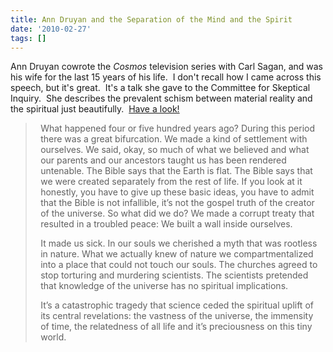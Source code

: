 ```yaml
---
title: Ann Druyan and the Separation of the Mind and the Spirit
date: '2010-02-27'
tags: []
---
```


Ann Druyan cowrote the <em>Cosmos</em> television series with Carl Sagan, and was his wife for the last 15 years of his life.  I don't recall how I came across this speech, but it's great.  It's a talk she gave to the Committee for Skeptical Inquiry.  She describes the prevalent schism between material reality and the spiritual just beautifully.  <a href="http://www.csicop.org/si/show/ann_druyan_talks_about_science_religion/">Have a look!</a>
<blockquote>
<p style="margin-top: 1em; margin-right: 0.6em; margin-bottom: 1em; margin-left: 0.6em; padding: 0px;">What happened four or five hundred years ago? During this period there was a great bifurcation. We made a kind of settlement with ourselves. We said, okay, so much of what we believed and what our parents and our ancestors taught us has been rendered untenable. The Bible says that the Earth is flat. The Bible says that we were created separately from the rest of life. If you look at it honestly, you have to give up these basic ideas, you have to admit that the Bible is not infallible, it’s not the gospel truth of the creator of the universe. So what did we do? We made a corrupt treaty that resulted in a troubled peace: We built a wall inside ourselves.</p>
<p style="margin-top: 1em; margin-right: 0.6em; margin-bottom: 1em; margin-left: 0.6em; padding: 0px;">It made us sick. In our souls we cherished a myth that was rootless in nature. What we actually knew of nature we compartmentalized into a place that could not touch our souls. The churches agreed to stop torturing and murdering scientists. The scientists pretended that knowledge of the universe has no spiritual implications.</p>
<p style="margin-top: 1em; margin-right: 0.6em; margin-bottom: 1em; margin-left: 0.6em; padding: 0px;">It’s a catastrophic tragedy that science ceded the spiritual uplift of its central revelations: the vastness of the universe, the immensity of time, the relatedness of all life and it’s preciousness on this tiny world.</p>
</blockquote>
